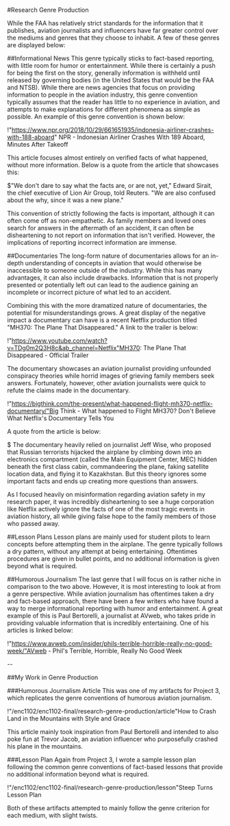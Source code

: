 #Research Genre Production

While the FAA has relatively strict standards for the information that it publishes, aviation journalists and influencers have far greater control over the mediums and genres that they choose to inhabit. A few of these genres are displayed below:

##Informational News
This genre typically sticks to fact-based reporting, with little room for humor or entertainment. While there is certainly a push for being the first on the story, generally information is withheld until released by governing bodies (in the United States that would be the FAA and NTSB). While there are news agencies that focus on providing information to people in the aviation industry, this genre convention typically assumes that the reader has little to no experience in aviation, and attempts to make explanations for different phenomena as simple as possible. An example of this genre convention is shown below:

!"https://www.npr.org/2018/10/29/661651935/indonesia-airliner-crashes-with-188-aboard" NPR - Indonesian Airliner Crashes With 189 Aboard, Minutes After Takeoff

This article focuses almost entirely on verified facts of what happened, without more information. Below is a quote from the article that showcases this:

$"We don't dare to say what the facts are, or are not, yet," Edward Sirait, the chief executive of Lion Air Group, told Reuters. "We are also confused about the why, since it was a new plane."

This convention of strictly following the facts is important, although it can often come off as non-empathetic. As family members and loved ones search for answers in the aftermath of an accident, it can often be disheartening to not report on information that isn't verified. However, the implications of reporting incorrect information are immense.

##Documentaries
The long-form nature of documentaries allows for an in-depth understanding of concepts in aviation that would otherwise be inaccessible to someone outside of the industry. While this has many advantages, it can also include drawbacks. Information that is not properly presented or potentially left out can lead to the audience gaining an incomplete or incorrect picture of what led to an accident.

Combining this with the more dramatized nature of documentaries, the potential for misunderstandings grows. A great display of the negative impact a documentary can have is a recent Netflix production titled "MH370: The Plane That Disappeared." A link to the trailer is below:

!"https://www.youtube.com/watch?v=TDg0m2Q3H8c&ab_channel=Netflix"MH370: The Plane That Disappeared - Official Trailer

The documentary showcases an aviation journalist providing unfounded conspiracy theories while horrid images of grieving family members seek answers. Fortunately, however, other aviation journalists were quick to refute the claims made in the documentary.

!"https://bigthink.com/the-present/what-happened-flight-mh370-netflix-documentary/"Big Think - What happened to Flight MH370? Don't Believe What Netflix's Documentary Tells You

A quote from the article is below:

$ The documentary heavily relied on journalist Jeff Wise, who proposed that Russian terrorists hijacked the airplane by climbing down into an electronics compartment (called the Main Equipment Center, MEC) hidden beneath the first class cabin, commandeering the plane, faking satellite location data, and flying it to Kazakhstan. But this theory ignores some important facts and ends up creating more questions than answers.

As I focused heavily on misinformation regarding aviation safety in my research paper, it was incredibly disheartening to see a huge corporation like Netflix actively ignore the facts of one of the most tragic events in aviation history, all while giving false hope to the family members of those who passed away.

##Lesson Plans
Lesson plans are mainly used for student pilots to learn concepts before attempting them in the airplane. The genre typically follows a dry pattern, without any attempt at being entertaining. Oftentimes procedures are given in bullet points, and no additional information is given beyond what is required.

##Humorous Journalism
The last genre that I will focus on is rather niche in comparison to the two above. However, it is most interesting to look at from a genre perspective. While aviation journalism has oftentimes taken a dry and fact-based approach, there have been a few writers who have found a way to merge informational reporting with humor and entertainment. A great example of this is Paul Bertorelli, a journalist at AVweb, who takes pride in providing valuable information that is incredibly entertaining. One of his articles is linked below: 

!"https://www.avweb.com/insider/phils-terrible-horrible-really-no-good-week/"AVweb - Phil's Terrible, Horrible, Really No Good Week

--

##My Work in Genre Production

###Humorous Journalism Article
This was one of my artifacts for Project 3, which replicates the genre conventions of humorous aviation journalism.

!"/enc1102/enc1102-final/research-genre-production/article"How to Crash Land in the Mountains with Style and Grace

This article mainly took inspiration from Paul Bertorelli and intended to also poke fun at Trevor Jacob, an aviation influencer who purposefully crashed his plane in the mountains.

###Lesson Plan
Again from Project 3, I wrote a sample lesson plan following the common genre conventions of fact-based lessons that provide no additional information beyond what is required.

!"/enc1102/enc1102-final/research-genre-production/lesson"Steep Turns Lesson Plan

Both of these artifacts attempted to mainly follow the genre criterion for each medium, with slight twists.



